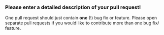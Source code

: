 ### Please enter a detailed description of your pull request! 

One pull request should just contain **one** (!) bug fix or feature. 
Please open separate pull requests if you would like to contribute more than one bug fix/ feature.
